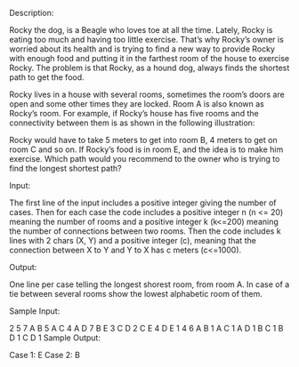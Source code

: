 Description:

Rocky the dog, is a Beagle who loves toe at all the time. Lately, Rocky is eating too much and having too little exercise. That’s why Rocky’s owner is worried about its health and is trying to find a new way to provide Rocky with enough food and putting it in the farthest room of the house to exercise Rocky. The problem is that Rocky, as a hound dog, always finds the shortest path to get the food.

Rocky lives in a house with several rooms, sometimes the room’s doors are open and some other times they are locked. Room A is also known as Rocky’s room. For example, if Rocky’s house has five rooms and the connectivity between them is as shown in the following illustration:



Rocky would have to take 5 meters to get into room B, 4 meters to get on room C and so on. If Rocky’s food is in room E, and the idea is to make him exercise. Which path would you recommend to the owner who is trying to find the longest shortest path?

Input:

The first line of the input includes a positive integer giving the number of cases. Then for each case the code includes a positive integer n (n <= 20)   meaning the number of rooms and a positive integer k (k<=200) meaning the  number of connections between two rooms. Then the code includes k lines with 2 chars (X, Y) and a positive integer (c), meaning that the connection between X to Y and Y to X has c meters (c<=1000).

Output:

One line per case telling the longest shorest room, from room A. In case of a tie between several rooms show the lowest alphabetic room of them.

Sample Input:

2
5 7
A B 5
A C 4
A D 7
B E 3
C D 2
C E 4
D E 1
4 6
A B 1
A C 1
A D 1
B C 1
B D 1
C D  1
Sample Output:

Case 1: E
Case 2: B
